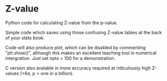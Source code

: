 # Z-value
Python code for calculating Z-value from the p-value.

Simple code which saves using those confusing Z-value tables at the back of your stats book.

Code will also produce plot, which can be disabled by commenting "plt.show()", although this makes an excellent teaching tool in numerical intergration. Just set npts = 100 for a demonstration.

C version also avaiable in more accuracy required at ridiculously high Z-values (>6σ, p < one in a billion).
